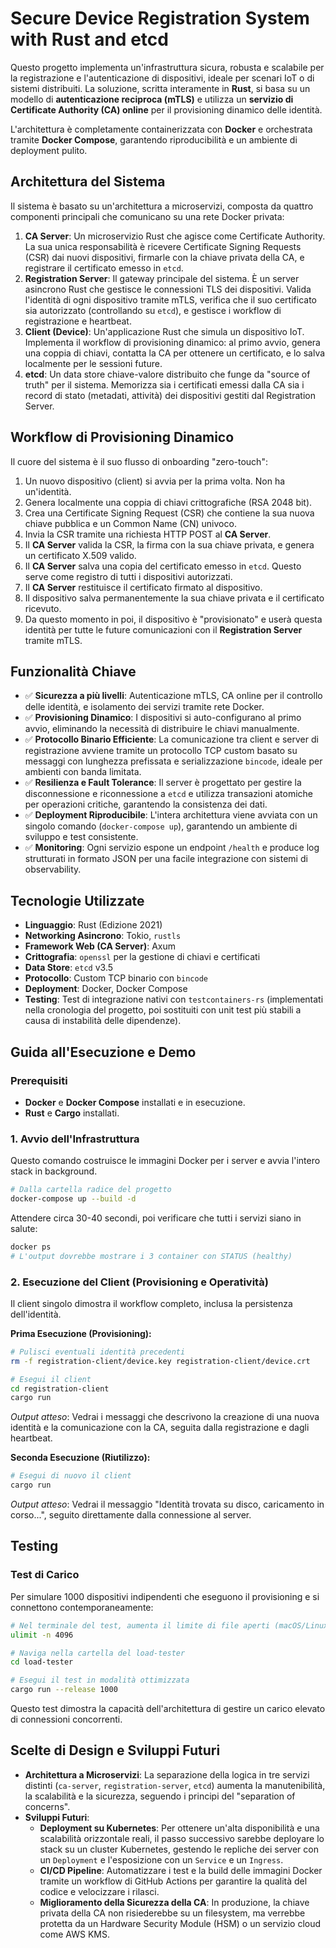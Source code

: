 # Secure Device Registration System with Rust and etcd

Questo progetto implementa un'infrastruttura sicura, robusta e scalabile per la registrazione e l'autenticazione di dispositivi, ideale per scenari IoT o di sistemi distribuiti. La soluzione, scritta interamente in **Rust**, si basa su un modello di **autenticazione reciproca (mTLS)** e utilizza un **servizio di Certificate Authority (CA) online** per il provisioning dinamico delle identità.

L'architettura è completamente containerizzata con **Docker** e orchestrata tramite **Docker Compose**, garantendo riproducibilità e un ambiente di deployment pulito.

## Architettura del Sistema

Il sistema è basato su un'architettura a microservizi, composta da quattro componenti principali che comunicano su una rete Docker privata:

1.  **CA Server**: Un microservizio Rust che agisce come Certificate Authority. La sua unica responsabilità è ricevere Certificate Signing Requests (CSR) dai nuovi dispositivi, firmarle con la chiave privata della CA, e registrare il certificato emesso in `etcd`.
2.  **Registration Server**: Il gateway principale del sistema. È un server asincrono Rust che gestisce le connessioni TLS dei dispositivi. Valida l'identità di ogni dispositivo tramite mTLS, verifica che il suo certificato sia autorizzato (controllando su `etcd`), e gestisce i workflow di registrazione e heartbeat.
3.  **Client (Device)**: Un'applicazione Rust che simula un dispositivo IoT. Implementa il workflow di provisioning dinamico: al primo avvio, genera una coppia di chiavi, contatta la CA per ottenere un certificato, e lo salva localmente per le sessioni future.
4.  **etcd**: Un data store chiave-valore distribuito che funge da "source of truth" per il sistema. Memorizza sia i certificati emessi dalla CA sia i record di stato (metadati, attività) dei dispositivi gestiti dal Registration Server.

 
## Workflow di Provisioning Dinamico

Il cuore del sistema è il suo flusso di onboarding "zero-touch":

1.  Un nuovo dispositivo (client) si avvia per la prima volta. Non ha un'identità.
2.  Genera localmente una coppia di chiavi crittografiche (RSA 2048 bit).
3.  Crea una Certificate Signing Request (CSR) che contiene la sua nuova chiave pubblica e un Common Name (CN) univoco.
4.  Invia la CSR tramite una richiesta HTTP POST al **CA Server**.
5.  Il **CA Server** valida la CSR, la firma con la sua chiave privata, e genera un certificato X.509 valido.
6.  Il **CA Server** salva una copia del certificato emesso in `etcd`. Questo serve come registro di tutti i dispositivi autorizzati.
7.  Il **CA Server** restituisce il certificato firmato al dispositivo.
8.  Il dispositivo salva permanentemente la sua chiave privata e il certificato ricevuto.
9.  Da questo momento in poi, il dispositivo è "provisionato" e userà questa identità per tutte le future comunicazioni con il **Registration Server** tramite mTLS.

## Funzionalità Chiave

- ✅ **Sicurezza a più livelli**: Autenticazione mTLS, CA online per il controllo delle identità, e isolamento dei servizi tramite rete Docker.
- ✅ **Provisioning Dinamico**: I dispositivi si auto-configurano al primo avvio, eliminando la necessità di distribuire le chiavi manualmente.
- ✅ **Protocollo Binario Efficiente**: La comunicazione tra client e server di registrazione avviene tramite un protocollo TCP custom basato su messaggi con lunghezza prefissata e serializzazione `bincode`, ideale per ambienti con banda limitata.
- ✅ **Resilienza e Fault Tolerance**: Il server è progettato per gestire la disconnessione e riconnessione a `etcd` e utilizza transazioni atomiche per operazioni critiche, garantendo la consistenza dei dati.
- ✅ **Deployment Riproducibile**: L'intera architettura viene avviata con un singolo comando (`docker-compose up`), garantendo un ambiente di sviluppo e test consistente.
- ✅ **Monitoring**: Ogni servizio espone un endpoint `/health` e produce log strutturati in formato JSON per una facile integrazione con sistemi di observability.

## Tecnologie Utilizzate

- **Linguaggio**: Rust (Edizione 2021)
- **Networking Asincrono**: Tokio, `rustls`
- **Framework Web (CA Server)**: Axum
- **Crittografia**: `openssl` per la gestione di chiavi e certificati
- **Data Store**: `etcd` v3.5
- **Protocollo**: Custom TCP binario con `bincode`
- **Deployment**: Docker, Docker Compose
- **Testing**: Test di integrazione nativi con `testcontainers-rs` (implementati nella cronologia del progetto, poi sostituiti con unit test più stabili a causa di instabilità delle dipendenze).

## Guida all'Esecuzione e Demo

### Prerequisiti
-   **Docker** e **Docker Compose** installati e in esecuzione.
-   **Rust** e **Cargo** installati.

### 1. Avvio dell'Infrastruttura
Questo comando costruisce le immagini Docker per i server e avvia l'intero stack in background.

```bash
# Dalla cartella radice del progetto
docker-compose up --build -d
```
Attendere circa 30-40 secondi, poi verificare che tutti i servizi siano in salute:
```bash
docker ps
# L'output dovrebbe mostrare i 3 container con STATUS (healthy)
```

### 2. Esecuzione del Client (Provisioning e Operatività)
Il client singolo dimostra il workflow completo, inclusa la persistenza dell'identità.

**Prima Esecuzione (Provisioning):**
```bash
# Pulisci eventuali identità precedenti
rm -f registration-client/device.key registration-client/device.crt

# Esegui il client
cd registration-client
cargo run
```
*Output atteso*: Vedrai i messaggi che descrivono la creazione di una nuova identità e la comunicazione con la CA, seguita dalla registrazione e dagli heartbeat.

**Seconda Esecuzione (Riutilizzo):**
```bash
# Esegui di nuovo il client
cargo run
```
*Output atteso*: Vedrai il messaggio "Identità trovata su disco, caricamento in corso...", seguito direttamente dalla connessione al server.

## Testing

### Test di Carico
Per simulare 1000 dispositivi indipendenti che eseguono il provisioning e si connettono contemporaneamente:

```bash
# Nel terminale del test, aumenta il limite di file aperti (macOS/Linux)
ulimit -n 4096

# Naviga nella cartella del load-tester
cd load-tester

# Esegui il test in modalità ottimizzata
cargo run --release 1000
```
Questo test dimostra la capacità dell'architettura di gestire un carico elevato di connessioni concorrenti.

## Scelte di Design e Sviluppi Futuri

- **Architettura a Microservizi**: La separazione della logica in tre servizi distinti (`ca-server`, `registration-server`, `etcd`) aumenta la manutenibilità, la scalabilità e la sicurezza, seguendo i principi del "separation of concerns".
- **Sviluppi Futuri**:
  - **Deployment su Kubernetes**: Per ottenere un'alta disponibilità e una scalabilità orizzontale reali, il passo successivo sarebbe deployare lo stack su un cluster Kubernetes, gestendo le repliche dei server con un `Deployment` e l'esposizione con un `Service` e un `Ingress`.
  - **CI/CD Pipeline**: Automatizzare i test e la build delle immagini Docker tramite un workflow di GitHub Actions per garantire la qualità del codice e velocizzare i rilasci.
  - **Miglioramento della Sicurezza della CA**: In produzione, la chiave privata della CA non risiederebbe su un filesystem, ma verrebbe protetta da un Hardware Security Module (HSM) o un servizio cloud come AWS KMS.
